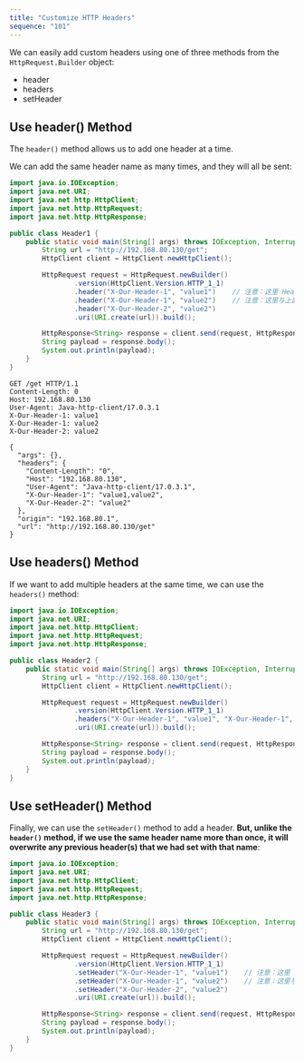 ```yaml
---
title: "Customize HTTP Headers"
sequence: "101"
---
```


We can easily add custom headers using one of three methods from the `HttpRequest.Builder` object:

- header
- headers
- setHeader

## Use header() Method

The `header()` method allows us to add one header at a time.

We can add the same header name as many times, and they will all be sent:

```java
import java.io.IOException;
import java.net.URI;
import java.net.http.HttpClient;
import java.net.http.HttpRequest;
import java.net.http.HttpResponse;

public class Header1 {
    public static void main(String[] args) throws IOException, InterruptedException {
        String url = "http://192.168.80.130/get";
        HttpClient client = HttpClient.newHttpClient();

        HttpRequest request = HttpRequest.newBuilder()
                .version(HttpClient.Version.HTTP_1_1)
                .header("X-Our-Header-1", "value1")    // 注意：这里 Header 是 X-Our-Header-1
                .header("X-Our-Header-1", "value2")    // 注意：这里与上面相同
                .header("X-Our-Header-2", "value2")
                .uri(URI.create(url)).build();

        HttpResponse<String> response = client.send(request, HttpResponse.BodyHandlers.ofString());
        String payload = response.body();
        System.out.println(payload);
    }
}
```

```text
GET /get HTTP/1.1
Content-Length: 0
Host: 192.168.80.130
User-Agent: Java-http-client/17.0.3.1
X-Our-Header-1: value1
X-Our-Header-1: value2
X-Our-Header-2: value2
```

```text
{
  "args": {}, 
  "headers": {
    "Content-Length": "0", 
    "Host": "192.168.80.130", 
    "User-Agent": "Java-http-client/17.0.3.1", 
    "X-Our-Header-1": "value1,value2", 
    "X-Our-Header-2": "value2"
  }, 
  "origin": "192.168.80.1", 
  "url": "http://192.168.80.130/get"
}
```

## Use headers() Method

If we want to add multiple headers at the same time, we can use the `headers()` method:

```java
import java.io.IOException;
import java.net.URI;
import java.net.http.HttpClient;
import java.net.http.HttpRequest;
import java.net.http.HttpResponse;

public class Header2 {
    public static void main(String[] args) throws IOException, InterruptedException {
        String url = "http://192.168.80.130/get";
        HttpClient client = HttpClient.newHttpClient();

        HttpRequest request = HttpRequest.newBuilder()
                .version(HttpClient.Version.HTTP_1_1)
                .headers("X-Our-Header-1", "value1", "X-Our-Header-1", "value2", "X-Our-Header-2", "value2")
                .uri(URI.create(url)).build();

        HttpResponse<String> response = client.send(request, HttpResponse.BodyHandlers.ofString());
        String payload = response.body();
        System.out.println(payload);
    }
}
```

## Use setHeader() Method

Finally, we can use the `setHeader()` method to add a header.
**But, unlike the `header()` method, if we use the same header name more than once,
it will overwrite any previous header(s) that we had set with that name**:

```java
import java.io.IOException;
import java.net.URI;
import java.net.http.HttpClient;
import java.net.http.HttpRequest;
import java.net.http.HttpResponse;

public class Header3 {
    public static void main(String[] args) throws IOException, InterruptedException {
        String url = "http://192.168.80.130/get";
        HttpClient client = HttpClient.newHttpClient();

        HttpRequest request = HttpRequest.newBuilder()
                .version(HttpClient.Version.HTTP_1_1)
                .setHeader("X-Our-Header-1", "value1")    // 注意：这里 Header 是 X-Our-Header-1
                .setHeader("X-Our-Header-1", "value2")    // 注意：这里与上面相同
                .setHeader("X-Our-Header-2", "value2")
                .uri(URI.create(url)).build();

        HttpResponse<String> response = client.send(request, HttpResponse.BodyHandlers.ofString());
        String payload = response.body();
        System.out.println(payload);
    }
}
```
